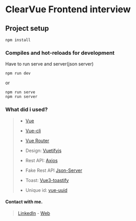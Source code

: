 # ClearVue Frontend interview

## Project setup

```
npm install
```

### Compiles and hot-reloads for development

Have to run serve and server(json server)

```
npm run dev
```

or

```
npm run serve
npm run server
```

### What did i used?

> - [Vue](https://vuejs.org/)
> - [Vue-cli](https://cli.vuejs.org/)
> - [Vue Router](https://router.vuejs.org/)
>
> - Design: [Vuetifyjs](https://vuetifyjs.com/en/)
> - Rest API: [Axios](https://www.npmjs.com/package/axios)
> - Fake Rest API [Json-Server](https://www.npmjs.com/package/json-server)
> - Toast: [Vue3-toastify](https://www.npmjs.com/package/vue3-toastify)
> - Unique id: [vue-uuid](https://www.npmjs.com/package/vue-uuid)

#### Contact with me.

> [LinkedIn](https://www.linkedin.com/in/cihankoc/) - [Web](https://cihankoc.com.tr/)
